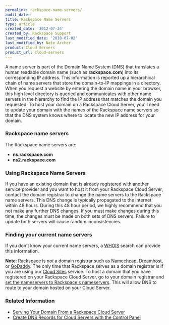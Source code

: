 ```yaml
---
permalink: rackspace-name-servers/
audit_date:
title: Rackspace Name Servers
type: article
created_date: '2012-07-24'
created_by: Rackspace Support
last_modified_date: '2018-07-02'
last_modified_by: Nate Archer
product: Cloud Servers
product_url: cloud-servers
---
```


A name server is part of the Domain Name System (DNS) that translates a
human readable domain name (such as **rackspace.com**) into its
corresponding IP address. This information is reported up a hierarchical
chain of name servers that store the domain-to-IP mappings in a
directory. When you request a website by entering the domain name in
your browser, this high level directory is queried and communicates with
other name servers in the hierarchy to find the IP address that matches
the domain you requested. To host your domain on a Rackspace Cloud
Server, you'll need to update your domain with the names of the
Rackspace name servers so that the DNS system knows where to locate the
new IP address for your domain.

### Rackspace name servers

The Rackspace name servers are:

-   **ns.rackspace.com**
-   **ns2.rackspace.com**

### Using Rackspace Name Servers

If you have an existing domain that is already registered with another
service provider and you want to host it from your Rackspace Cloud
Server, contact the domain registrar to change the name servers to the
Rackspace name servers. This DNS change is typically propagated to the
internet within 48 hours. During this 48 hour period, we highly
recommend that you not make any further DNS changes. If you must make
changes during this time, the changes must be made on both sets of DNS
servers. Failure to update both servers will cause random
inconsistencies.

### Finding your current name servers

If you don't know your current name servers, a
[WHOIS](http://whois.domaintools.com/ "http://whois.domaintools.com")
search can provide this information.

**Note**: Rackspace is *not* a domain registrar such
as [Namecheap](http://www.namecheap.com/), [Dreamhost](http://dreamhost.com/domains/),
or [GoDaddy](http://www.godaddy.com/). The only time that Rackspace
serves as a domain registrar is if you are using our [Cloud
Sites](http://www.rackspace.com/cloud/cloud_hosting_products/sites/ "http://www.rackspace.com/cloud/cloud_hosting_products/sites/")
service. To host a domain that you have registered on your Rackspace
Cloud Server, go to your domain registrar and [set the nameservers to Rackspace's nameservers](/how-to/rackspace-cloud-essentials-transferring-your-domain-to-be-served-from-rackspace-cloud).
This will allow DNS to route to your domain hosted on your Cloud Server.

### Related Information

-  [Serving Your Domain From a Rackspace Cloud Server](/how-to/serving-your-domain-from-a-rackspace-cloud-server "Serving Your Domain From a Rackspace Cloud Server")
-  [Create DNS Records for Cloud Servers with the Control Panel](/how-to/create-dns-records-for-cloud-servers-with-the-control-panel "Create DNS Records for Cloud Servers with the Control Panel")
